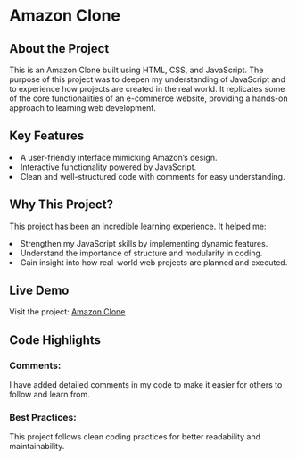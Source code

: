 <h1>Amazon Clone</h1>

<h2>About the Project</h2>

This is an Amazon Clone built using HTML, CSS, and JavaScript. The purpose of this project was to deepen my understanding of JavaScript and to experience how projects are created in the real world. It replicates some of the core functionalities of an e-commerce website, providing a hands-on approach to learning web development.

<h2>Key Features</h2>

<li>A user-friendly interface mimicking Amazon’s design.</li>

<li>Interactive functionality powered by JavaScript.</li>

<li>Clean and well-structured code with comments for easy understanding.</li>

<h2>Why This Project?</h2>

This project has been an incredible learning experience. It helped me:

<li>Strengthen my JavaScript skills by implementing dynamic features.</li>

<li>Understand the importance of structure and modularity in coding.</li>

<li>Gain insight into how real-world web projects are planned and executed.</li>

<h2>Live Demo</h2>

Visit the project: <a href="https://jyotivish08.github.io/Amazon-Clone/">Amazon Clone</a>

<h2>Code Highlights</h2>

<h3>Comments:</h3> I have added detailed comments in my code to make it easier for others to follow and learn from.

<h3>Best Practices:</h3> This project follows clean coding practices for better readability and maintainability.
